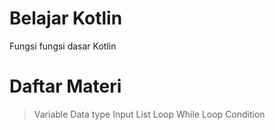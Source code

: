 # Belajar Kotlin
Fungsi fungsi dasar Kotlin

# Daftar Materi
> Variable
> Data type
> Input
> List
> Loop
> While Loop
> Condition
